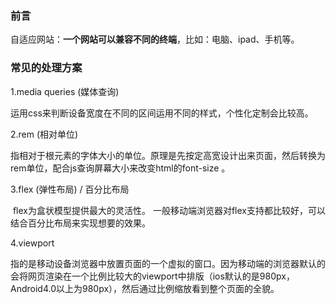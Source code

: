 ### 前言

自适应网站：**一个网站可以兼容不同的终端**，比如：电脑、ipad、手机等。

### 常见的处理方案

1.media queries (媒体查询) 

​	运用css来判断设备宽度在不同的区间运用不同的样式，个性化定制会比较高。

2.rem (相对单位)

​	指相对于根元素的字体大小的单位。原理是先按定高宽设计出来页面，然后转换为rem单位，配合js查询屏幕大小来改变html的font-size 。

3.flex (弹性布局)  / 百分比布局

​	flex为盒状模型提供最大的灵活性。 一般移动端浏览器对flex支持都比较好，可以结合百分比布局来实现想要的效果。

4.viewport

​	指的是移动设备浏览器中放置页面的一个虚拟的窗口。因为移动端的浏览器默认的会将网页渲染在一个比例比较大的viewport中排版（ios默认的是980px，Android4.0以上为980px），然后通过比例缩放看到整个页面的全貌。

